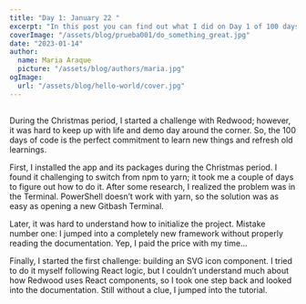 ```yaml
---
title: "Day 1: January 22 "
excerpt: "In this post you can find out what I did on Day 1 of 100 days of code challenge "
coverImage: "/assets/blog/prueba001/do_something_great.jpg"
date: "2023-01-14"
author:
  name: Maria Araque
  picture: "/assets/blog/authors/maria.jpg"
ogImage:
  url: "/assets/blog/hello-world/cover.jpg"
---
```


##  
During the Christmas period, I started a challenge with Redwood; however, it was hard to keep up with life and demo day around the corner. So, the 100 days of code is the perfect commitment to learn new things and refresh old learnings.

First, I installed the app and its packages during the Christmas period. I found it challenging to switch from npm to yarn; it took me a couple of days to figure out how to do it. After some research, I realized the problem was in the Terminal. PowerShell doesn’t work with yarn, so the solution was as easy as opening a new Gitbash Terminal.

Later, it was hard to understand how to initialize the project. Mistake number one: I jumped into a completely new framework without properly reading the documentation. Yep, I paid the price with my time…

Finally, I started the first challenge: building an SVG icon component. I tried to do it myself following React logic, but I couldn’t understand much about how Redwood uses React components, so I took one step back and looked into the documentation. Still without a clue, I jumped into the tutorial.
